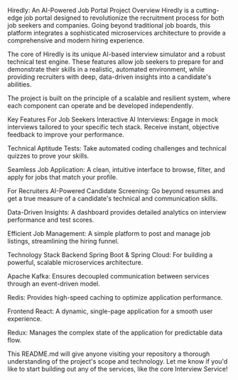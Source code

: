 Hiredly: An AI-Powered Job Portal
Project Overview
Hiredly is a cutting-edge job portal designed to revolutionize the recruitment process for both job seekers and companies. Going beyond traditional job boards, this platform integrates a sophisticated microservices architecture to provide a comprehensive and modern hiring experience.

The core of Hiredly is its unique AI-based interview simulator and a robust technical test engine. These features allow job seekers to prepare for and demonstrate their skills in a realistic, automated environment, while providing recruiters with deep, data-driven insights into a candidate's abilities.

The project is built on the principle of a scalable and resilient system, where each component can operate and be developed independently.

Key Features
For Job Seekers
Interactive AI Interviews: Engage in mock interviews tailored to your specific tech stack. Receive instant, objective feedback to improve your performance.

Technical Aptitude Tests: Take automated coding challenges and technical quizzes to prove your skills.

Seamless Job Application: A clean, intuitive interface to browse, filter, and apply for jobs that match your profile.

For Recruiters
AI-Powered Candidate Screening: Go beyond resumes and get a true measure of a candidate's technical and communication skills.

Data-Driven Insights: A dashboard provides detailed analytics on interview performance and test scores.

Efficient Job Management: A simple platform to post and manage job listings, streamlining the hiring funnel.

Technology Stack
Backend
Spring Boot & Spring Cloud: For building a powerful, scalable microservices architecture.

Apache Kafka: Ensures decoupled communication between services through an event-driven model.

Redis: Provides high-speed caching to optimize application performance.

Frontend
React: A dynamic, single-page application for a smooth user experience.

Redux: Manages the complex state of the application for predictable data flow.

This README.md will give anyone visiting your repository a thorough understanding of the project's scope and technology. Let me know if you'd like to start building out any of the services, like the core Interview Service!
